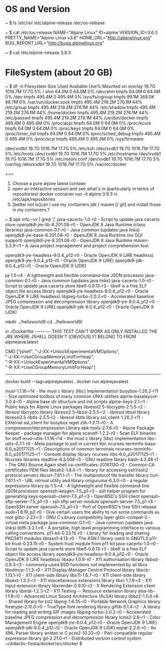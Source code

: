 
# OS and Version
~ $ ls /etc/*rel*
/etc/alpine-release  /etc/os-release

~ $ cat /etc/os-release
NAME="Alpine Linux"
ID=alpine
VERSION_ID=3.6.3
PRETTY_NAME="Alpine Linux v3.6"
HOME_URL="http://alpinelinux.org"
BUG_REPORT_URL="http://bugs.alpinelinux.org"

~ $ cat /etc/alpine-release
3.6.3

# FileSystem (about 20 GB)
~ $ df -h
Filesystem                Size      Used Available Use% Mounted on
overlay                  19.7G   1016.7M     17.7G   5% /
shm                      64.0M         0     64.0M   0% /dev/shm
tmpfs                    64.0M         0     64.0M   0% /dev
tmpfs                   495.4M         0    495.4M   0% /sys/fs/cgroup
tmpfs                    99.1M    368.0K     98.7M   0% /var/run/docker.sock
tmpfs                   495.4M    219.2M    276.1M  44% /etc/group
tmpfs                   495.4M    219.2M    276.1M  44% /etc/shadow
tmpfs                   495.4M    219.2M    276.1M  44% /home/docker
tmpfs                   495.4M    219.2M    276.1M  44% /etc/passwd
tmpfs                   495.4M    219.2M    276.1M  44% /usr/bin/docker
tmpfs                   495.4M         0    495.4M   0% /proc/acpi
tmpfs                    64.0M         0     64.0M   0% /proc/kcore
tmpfs                    64.0M         0     64.0M   0% /proc/keys
tmpfs                    64.0M         0     64.0M   0% /proc/timer_list
tmpfs                    64.0M         0     64.0M   0% /proc/sched_debug
tmpfs                   495.4M         0    495.4M   0% /proc/scsi
tmpfs                   495.4M         0    495.4M   0% /sys/firmware

/dev/xvdb1               19.7G   1016.7M     17.7G   5% /etc/ssh
/dev/xvdb1               19.7G   1016.7M     17.7G   5% /etc/hosts
/dev/xvdb1               19.7G   1016.7M     17.7G   5% /etc/hostname
/dev/xvdb1               19.7G   1016.7M     17.7G   5% /etc/resolv.conf
/dev/xvdb1               19.7G   1016.7M     17.7G   5% /var/log
/dev/xvdb1               19.7G   1016.7M     17.7G   5% /var/etc/docker

===
1) Choose a pure alpine latest contaier
2) open an interactive session and see what's in (particularly in terms of repositories)
docker container run -it alpine:3.9.3
vi /etc/apk/repositories
3) [better not to]can I use my containers jdk / maven [/ git] and install those in my containers ?

~ $ apk info -vv | grep 'j'
java-cacerts-1.0-r0 - Script to update java cacerts store
openjdk8-jre-lib-8.201.08-r0 - OpenJDK 8 Java Runtime (class libraries)
java-common-0.1-r0 - Java common (updates java links)
openjdk8-jre-base-8.201.08-r0 - OpenJDK 8 Java Runtime (no GUI support)
openjdk8-jre-8.201.08-r0 - OpenJDK 8 Java Runtime
maven-3.3.9-r1 - A Java project management and project comprehension tool.

openjdk9-jre-headless-9.0.4_p12-r0 - Oracle OpenJDK 9 (JRE headless)
openjdk9-jre-9.0.4_p12-r0 - Oracle OpenJDK 9 (JRE)
openjdk9-jdk-9.0.4_p12-r0 - Oracle OpenJDK 9 (JDK)


jq-1.5-r4 - A lightweight and flexible command-line JSON processor
java-common-0.1-r0 - Java common (updates java links)
java-cacerts-1.0-r0 - Script to update java cacerts store
libelf-0.8.13-r3 - libelf is a free ELF object file access library
openjdk9-jre-headless-9.0.4_p12-r0 - Oracle OpenJDK 9 (JRE headless)
libjpeg-turbo-2.0.2-r0 - Accelerated baseline JPEG compression and decompression library
openjdk9-jre-9.0.4_p12-r0 - Oracle OpenJDK 9 (JRE)
openjdk9-jdk-9.0.4_p12-r0 - Oracle OpenJDK 9 (JDK)





mkdir ../helloworld9
cd ../helloworld9/

vi ./Dockerfile
-------- THIS TEST CAN'T WORK AS ONLY INSTALLED THE JRE WHERE JSHELL DOESN'T (OBVIOUSLY) BELONG TO
FROM alpinejava:latest

CMD ["jshell", "-J-XX:+UnlockExperimentalVMOptions", \
               "-J-XX:+UseCGroupMemoryLimitForHeap", \
               "-R-XX:+UnlockExperimentalVMOptions", \
               "-R-XX:+UseCGroupMemoryLimitForHeap"]

--------

docker build --tag=alpinejavatest .
docker run alpinejavatest











musl-1.1.16-r14 - the musl c library (libc) implementation
busybox-1.26.2-r11 - Size optimized toolbox of many common UNIX utilities
alpine-baselayout-3.0.4-r0 - Alpine base dir structure and init scripts
alpine-keys-2.1-r1 - Public keys for Alpine Linux packages
libressl2.5-libcrypto-2.5.5-r2 - libressl libcrypto library
libressl2.5-libssl-2.5.5-r2 - libressl libssl library
libressl2.5-libtls-2.5.5-r2 - libressl libtls library
ssl_client-1.26.2-r11 - EXternal ssl_client for busybox wget
zlib-1.2.11-r0 - A compression/decompression Library
apk-tools-2.7.6-r0 - Alpine Package Keeper - package manager for alpine
scanelf-1.2.2-r0 - Scan ELF binaries for stuff
musl-utils-1.1.16-r14 - the musl c library (libc) implementation
libc-utils-0.7.1-r0 - Meta package to pull in correct libc
ncurses-terminfo-base-6.0_p20171125-r1 - Descriptions of common terminals
ncurses-terminfo-6.0_p20171125-r1 - Console display library
ncurses-libs-6.0_p20171125-r1 - Ncurses libraries
readline-6.3.008-r5 - GNU readline library
bash-4.3.48-r1 - The GNU Bourne Again shell
ca-certificates-20161130-r2 - Common CA certificates PEM files
libssh2-1.8.0-r1 - library for accessing ssh1/ssh2 protocol servers
libcurl-7.61.1-r1 - The multiprotocol file transfer library
curl-7.61.1-r1 - URL retrival utility and library
oniguruma-6.3.0-r0 - a regular expressions library
jq-1.5-r4 - A lightweight and flexible command-line JSON processor
openssh-keygen-7.5_p1-r3 - ssh helper program for generating keys
openssh-client-7.5_p1-r3 - OpenBSD's SSH client
openssh-sftp-server-7.5_p1-r3 - ssh sftp server module
openssh-server-7.5_p1-r3 - OpenSSH server
openssh-7.5_p1-r3 - Port of OpenBSD's free SSH release
sudo-1.8.19_p2-r0 - Give certain users the ability to run some commands as root
glibc-2.23-r3 - GNU C Library compatibility layer
glibc-compat-0 - virtual meta package
java-common-0.1-r0 - Java common (updates java links)
libffi-3.2.1-r6 - A portable, high level programming interface to various calling conventions.
p11-kit-0.23.15-r0 - Library for loading and sharing PKCS#11 modules
libtasn1-4.13-r0 - The ASN.1 library used in GNUTLS
p11-kit-trust-0.23.15-r0 - System trust module from p11-kit
java-cacerts-1.0-r0 - Script to update java cacerts store
libelf-0.8.13-r3 - libelf is a free ELF object file access library
openjdk9-jre-headless-9.0.4_p12-r0 - Oracle OpenJDK 9 (JRE headless)
libxau-1.0.9-r0 - X11 authorisation library
libbsd-0.8.3-r3 - commonly-used BSD functions not implemented by all libcs
libxdmcp-1.1.3-r0 - X11 Display Manager Control Protocol library
libxcb-1.13.1-r0 - X11 client-side library
libx11-1.6.7-r0 - X11 client-side library
libxext-1.3.3-r3 - X11 miscellaneous extensions library
libxi-1.7.9-r2 - X11 Input extension library
libxrender-0.9.10-r3 - X Rendering Extension client library
libxtst-1.2.3-r2 - X11 Testing -- Resource extension library
alsa-lib-1.1.8-r0 - Advanced Linux Sound Architecture (ALSA) library
libbz2-1.0.6-r6 - Shared library for bz2
libpng-1.6.35-r0 - Portable Network Graphics library
freetype-2.10.0-r0 - TrueType font rendering library
giflib-5.1.4-r2 - A library for reading and writing GIF images
libjpeg-turbo-2.0.2-r0 - Accelerated baseline JPEG compression and decompression library
lcms2-2.9-r1 - Color Management Engine
openjdk9-jre-9.0.4_p12-r0 - Oracle OpenJDK 9 (JRE)
openjdk9-jdk-9.0.4_p12-r0 - Oracle OpenJDK 9 (JDK)
expat-2.2.6-r0 - An XML Parser library written in C
pcre2-10.33-r0 - Perl-compatible regular expression library
git-2.21.0-r1 - Distributed version control system
~/didactic-fiesta/docker/src/docker $
